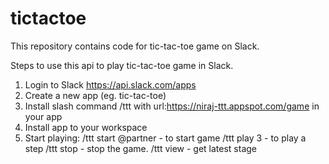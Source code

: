 # tictactoe

This repository contains code for tic-tac-toe game on Slack.

Steps to use this api to play tic-tac-toe game in Slack.

1) Login to Slack https://api.slack.com/apps
2) Create a new app (eg. tic-tac-toe)
2) Install slash command /ttt with url:https://niraj-ttt.appspot.com/game in your app
3) Install app to your workspace
4) Start playing: /ttt start @partner - to start game
                  /ttt play 3 - to play a step
                  /ttt stop - stop the game.
                  /ttt view - get latest stage
